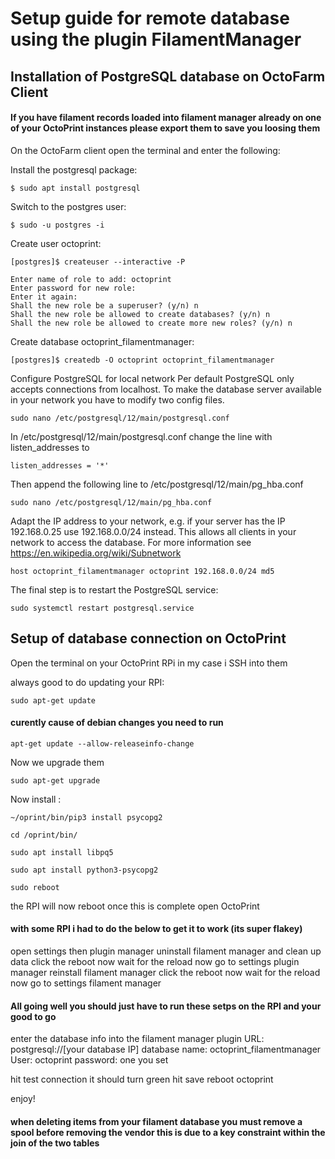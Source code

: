 # Setup guide for remote database using the plugin FilamentManager

## Installation of PostgreSQL database on OctoFarm Client

#### If you have filament records loaded into filament manager already on one of your OctoPrint instances please export them to save you loosing them

On the OctoFarm client open the terminal and enter the following:

Install the postgresql package:
```
$ sudo apt install postgresql
```

Switch to the postgres user:
```
$ sudo -u postgres -i
```

Create user octoprint:
```
[postgres]$ createuser --interactive -P

Enter name of role to add: octoprint
Enter password for new role:
Enter it again:
Shall the new role be a superuser? (y/n) n
Shall the new role be allowed to create databases? (y/n) n
Shall the new role be allowed to create more new roles? (y/n) n
```

Create database octoprint_filamentmanager:
```
[postgres]$ createdb -O octoprint octoprint_filamentmanager
```

Configure PostgreSQL for local network
Per default PostgreSQL only accepts connections from localhost. To make the database server available in your network you have to modify two config files.
```
sudo nano /etc/postgresql/12/main/postgresql.conf
```

In /etc/postgresql/12/main/postgresql.conf change the line with listen_addresses to
```
listen_addresses = '*'
```

Then append the following line to /etc/postgresql/12/main/pg_hba.conf
```
sudo nano /etc/postgresql/12/main/pg_hba.conf
```
Adapt the IP address to your network, e.g. if your server has the IP 192.168.0.25 use 192.168.0.0/24 instead. This allows all clients in your network to access the database. For more information see https://en.wikipedia.org/wiki/Subnetwork
```
host octoprint_filamentmanager octoprint 192.168.0.0/24 md5
```
The final step is to restart the PostgreSQL service:
```
sudo systemctl restart postgresql.service
```

## Setup of database connection on OctoPrint

Open the terminal on your OctoPrint RPi in my case i SSH into them 

always good to do updating your RPI:
```
sudo apt-get update
```
#### curently cause of debian changes you need to run 
```
apt-get update --allow-releaseinfo-change
```
Now we upgrade them
```
sudo apt-get upgrade
```

Now install :
```
~/oprint/bin/pip3 install psycopg2
```
```
cd /oprint/bin/
```
```
sudo apt install libpq5
```
```
sudo apt install python3-psycopg2
```
```
sudo reboot
```
the RPI will now reboot once this is complete open OctoPrint

#### with some RPI i had to do the below to get it to work (its super flakey)
open settings
then plugin manager
uninstall filament manager and clean up data
click the reboot now
wait for the reload now
go to settings
plugin manager
reinstall filament manager
click the reboot now
wait for the reload now
go to settings
filament manager

#### All going well you should just have to run these setps on the RPI and your good to go
enter the database info into the filament manager plugin
URL: postgresql://[your database IP]
database name: octoprint_filamentmanager
User: octoprint
password: one you set

hit test connection it should turn green
hit save
reboot octoprint

enjoy!

#### when deleting items from your filament database you must remove a spool before removing the vendor this is due to a key constraint within the join of the two tables
